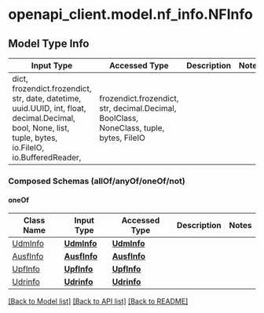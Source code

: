 # openapi_client.model.nf_info.NFInfo

## Model Type Info
Input Type | Accessed Type | Description | Notes
------------ | ------------- | ------------- | -------------
dict, frozendict.frozendict, str, date, datetime, uuid.UUID, int, float, decimal.Decimal, bool, None, list, tuple, bytes, io.FileIO, io.BufferedReader,  | frozendict.frozendict, str, decimal.Decimal, BoolClass, NoneClass, tuple, bytes, FileIO |  | 

### Composed Schemas (allOf/anyOf/oneOf/not)
#### oneOf
Class Name | Input Type | Accessed Type | Description | Notes
------------- | ------------- | ------------- | ------------- | -------------
[UdmInfo](UdmInfo.md) | [**UdmInfo**](UdmInfo.md) | [**UdmInfo**](UdmInfo.md) |  | 
[AusfInfo](AusfInfo.md) | [**AusfInfo**](AusfInfo.md) | [**AusfInfo**](AusfInfo.md) |  | 
[UpfInfo](UpfInfo.md) | [**UpfInfo**](UpfInfo.md) | [**UpfInfo**](UpfInfo.md) |  | 
[Udrinfo](Udrinfo.md) | [**Udrinfo**](Udrinfo.md) | [**Udrinfo**](Udrinfo.md) |  | 

[[Back to Model list]](../../README.md#documentation-for-models) [[Back to API list]](../../README.md#documentation-for-api-endpoints) [[Back to README]](../../README.md)

